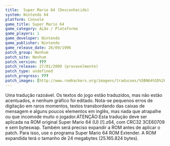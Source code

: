 ```yaml
---
title:  Super Mario 64 (Desconhecido)
system: Nintendo 64
platform: Console
game_title: Super Mario 64
game_category: Ação / Plataforma
game_players: 1
game_developer: Nintendo
game_publisher: Nintendo
game_release_date: 26/09/1996
patch_group: Nenhum
patch_site: Nenhum
patch_version: ???
patch_release: 27/01/2009 (provavelmente)
patch_type: undefined
patch_progress: ???
patch_images: [http://www.romhackers.org/imagens/traducoes/%5BN64%5D%20Super%20Mario%2064%20-%20Desconhecido%20-%201.jpg,http://www.romhackers.org/imagens/traducoes/%5BN64%5D%20Super%20Mario%2064%20-%20Desconhecido%20-%202.jpg,http://www.romhackers.org/imagens/traducoes/%5BN64%5D%20Super%20Mario%2064%20-%20Desconhecido%20-%203.jpg]
---
```

Uma tradução razoável. Os textos do jogo estão traduzidos, mas não estão acentuados, e nenhum gráfico foi editado. Nota-se pequenos erros de digitação em raros momentos, textos transbordando das caixas de mensagem e alguns poucos elementos em inglês, mas nada que atrapalhe ou que incomode muito o jogador.ATENÇÃO:Esta tradução deve ser aplicada na ROM original Super Mario 64 (U) [!].z64, com CRC32 3CE60709 e sem byteswap. Também será preciso expandir a ROM antes de aplicar o patch. Para isso, use o programa Super Mario 64 ROM Extender. A ROM expandida terá o tamanho de 24 megabytes (25.165.824 bytes).
